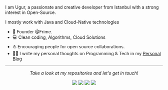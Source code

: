 I am Ugur, a passionate and creative developer from Istanbul with a strong interest in Open-Source.
 
I mostly work with Java and Cloud-Native technologies

* 💼   Founder @Frime.
* 💻   Clean coding, Algorithms, Cloud Solutions
* ⛵   Encouraging people for open source collaborations.
* ✍🏻   I write my personal thoughts on Programming & Tech in my [Personal Blog](https://ugurkoysuren.com/)
  
<hr>
<p align="center">
  <i>Take a look at my repositories and let's get in touch!</i>

<p align="center">
<a href= "https://github.com/ugurkoysuren/"><img src="https://img.icons8.com/material-outlined/27/000000/ball-point-pen.png"/></a>
<a href= "https://www.linkedin.com/in/koysurenugur/"><img src="https://img.icons8.com/material-outlined/30/000000/linkedin.png"/></a>
<a href= "https://twitter.com/ugurkoysuren"><img src="https://img.icons8.com/material-outlined/30/000000/twitter.png"/></a>
<a href= "https://ugurkoysuren.com"><img src="https://img.icons8.com/material-outlined/27/000000/geography.png"/></a>
</p>


</p>
